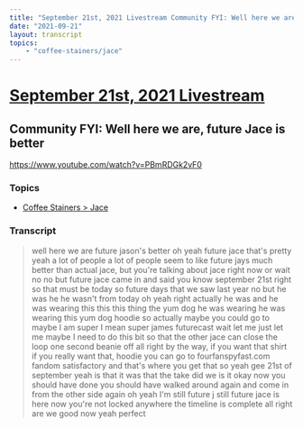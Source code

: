```yaml
---
title: "September 21st, 2021 Livestream Community FYI: Well here we are, future Jace is better"
date: "2021-09-21"
layout: transcript
topics:
    - "coffee-stainers/jace"
---
```

# [September 21st, 2021 Livestream](../2021-09-21.md)
## Community FYI: Well here we are, future Jace is better
https://www.youtube.com/watch?v=PBmRDGk2vF0

### Topics
* [Coffee Stainers > Jace](../topics/coffee-stainers/jace.md)

### Transcript

> well here we are future jason's better oh yeah future jace that's pretty yeah a lot of people a lot of people seem to like future jays much better than actual jace, but you're talking about jace right now or wait no no but future jace came in and said you know september 21st right so that must be today so future days that we saw last year no but he was he he wasn't from today oh yeah right actually he was and he was wearing this this this thing the yum dog he was wearing he was wearing this yum dog hoodie so actually maybe you could go to maybe I am super I mean super james futurecast wait let me just let me maybe I need to do this bit so that the other jace can close the loop one second beanie off all right by the way, if you want that shirt if you really want that, hoodie you can go to fourfanspyfast.com fandom satisfactory and that's where you get that so yeah gee 21st of september yeah is that it was that the take did we is it okay now you should have done you should have walked around again and come in from the other side again oh yeah I'm still future j still future jace is here now you're not locked anywhere the timeline is complete all right are we good now yeah perfect
